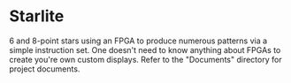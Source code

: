 # Starlite
6 and 8-point stars using an FPGA to produce numerous patterns via a simple instruction set.
One doesn't need to know anything about FPGAs to create you're own custom displays.
Refer to the "Documents" directory for project documents.
